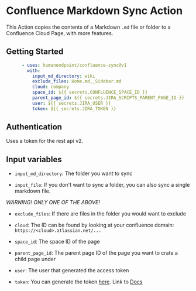 # Confluence Markdown Sync Action

This Action copies the contents of a Markdown `.md` file or folder to a Confluence Cloud Page, with more features.

## Getting Started

```yml
      - uses: humanendpoint/confluence-sync@v1
        with:
          input_md_directory: wiki
          exclude_files: Home.md,_Sidebar.md
          cloud: company
          space_id: ${{ secrets.CONFLUENCE_SPACE_ID }}
          parent_page_id: ${{ secrets.JIRA_SCRIPTS_PARENT_PAGE_ID }}
          user: ${{ secrets.JIRA_USER }}
          token: ${{ secrets.JIRA_TOKEN }}
```

## Authentication

Uses a token for the rest api v2.

## Input variables

- `input_md_directory`: The folder you want to sync

- `input_file`: If you don't want to sync a folder, you can also sync a single markdown file.

*WARNING! ONLY ONE OF THE ABOVE!*

- `exclude_files`: If there are files in the folder you would want to exclude

- `cloud`: The ID can be found by looking at your confluence domain: `https://<cloud>.atlassian.net/...`

- `space_id`: The space ID of the page

- `parent_page_id`: The parent page ID of the page you want to crate a child page under

- `user`: The user that generated the access token

- `token`: You can generate the token [here](https://id.atlassian.com/manage-profile/security/api-tokens). Link to [Docs](https://confluence.atlassian.com/cloud/api-tokens-938839638.html)
